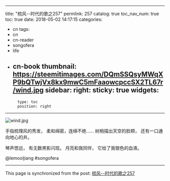 
---
title: "梳风--时代的歌之257"
permlink: 257
catalog: true
toc_nav_num: true
toc: true
date: 2018-05-02 14:17:15
categories:
- cn
tags:
- cn
- cn-reader
- songofera
- life
- cn-book
thumbnail: https://steemitimages.com/DQmSSQsyMWqXP9bQTwjVx8kx9mwC5mFaaowcpccSX2TL67r/wind.jpg
sidebar:
    right:
        sticky: true
widgets:
    -
        type: toc
        position: right
---


![wind.jpg](https://steemitimages.com/DQmSSQsyMWqXP9bQTwjVx8kx9mwC5mFaaowcpccSX2TL67r/wind.jpg)

手指梳理风的秀发，
柔和绵密，连绵不绝……
树梢描出天空的脸颊，
还有一口通向地心的井。

琴声悠远，
有无数黑影闪现。
月亮和我同伴，
它给了我银色的血液。


@lemooljiang #songofera

- - -

This page is synchronized from the post: [梳风--时代的歌之257](https://steemit.com/@lemooljiang/257)
